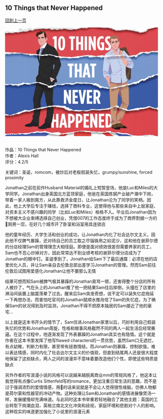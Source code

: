## 10 Things that Never Happened
[回到上一页](https://boheme13.github.io/Reviews/)  &nbsp;&nbsp;

![avatar](./cover.jpg)
<br>
<br>

作品：10 Things that Never Happened<br>
作者：Alexis Hall<br>
评分：4.2/5<br>

关键词：圣诞，romcom，被炒后对老板假装失忆，grumpy/sunshine, forced proximity

Jonathan之前在前作Husband Material的婚礼上短暂登场，他是Luc和Miles的大学同学。Jonathan出身英国北方蓝领家庭，他爸在英国炼钢产业破产潮中下岗，带着一家人搬到南方，从此靠救济金度日，让Jonathan沦为了同学的笑柄。因此，他上大学后专注于赚钱，选择了商科专业，这使得他与那些来自中上层家庭、对资本主义不感兴趣的同学（比如Luc和Miles）格格不入。毕业后Jonathan因为不想被大企业束缚选择自己创业，凭借007的工作态度终于成为了商界割据一方的🚽厕男一🈳，在好几个城市开了卧室和浴室用具连锁店

他的童年经历、大学生活和创业的成功，让Jonathan内化了社会达尔文主义，因此他不仅脾气暴躁，还对待自己的员工取之尽锱铢用之如泥沙，这和他在谢菲尔德的分店经理Sam的管理理念大相径庭。即便是面对绩效很差但需要养家的员工，Sam也不忍心炒掉对方，因此常常达不到业绩考核的谢菲尔德分店成为了Jonathan的眼中钉。圣诞季到了，Jonathan给Sam下了最后通牒：必须在他的店里优化人员，并让Sam亲自去伦敦总部出差学习Jonathan的管理。然而Sam前往伦敦后试图用爱感化Jonathan让他不要那么无情

结果可想而知Sam被脾气极其暴躁的Jonathan臭骂一顿，还害得整个分店的所有人被炒了，气在头上的Jonathan推了他一把结果Sam往后摔倒，头撞在了店里的淋浴间装置上脑震荡晕了过去。醒来后Sam突发奇想，说不定可以装失忆症拖延一下再想办法，而害怕吃官司的Jonathan就顺水推舟信了Sam的失忆症。为了确保Sam的状况得到及时监测，Jonathan不得不把原本独居的Sam接近了他的豪宅…

以上就是这本书开头的情节了，Sam住进Jonathan家里以后，巧妙利用自己假装失忆的优势和Jonathan周旋，性格和做事风格截然不同的两人一起生活后经常撕逼。在这个过程中，他逐渐发现了外表暴躁的Jonathan其实也有隐情。这个就是作者在这本书里发挥了他写flawed characters的一贯优势，虽然Sam口无遮拦，有点幼稚，判断力有限，甚至带有拯救情结，而Jonathan则暴躁，控制欲强，难以表达情感，同时内化了社会达尔文主义的价值观，但直到结尾两人还是很大程度地保留了这些缺点，两人之间的浪漫并不意味着要改造他们个性，即使这些特质是缺点

另外作者的写浪漫小说的风格可以说越来越脱离商业mm的常规风格了，他这本让我觉得有点像Curtis Sittenfeld写的romance，更加注重日常生活的意趣，而不是过于强调浓烈的爱情情感，用🍠的话来说就是不会让人觉得很性缘脑，仿佛人物都是荷尔蒙和性器官的冲动产物。这种处理让Sam和Jonathan的感情进展像煲汤一样，发展缓慢却充满味道。与此同时这本书举重若轻地融合了其他主题：英国的工业转型下岗潮血泪，英格兰南北文化冲突和歧视，家庭环境和悲剧对个人的影响。这种现实的味道更加强化了小说里的浪漫元素